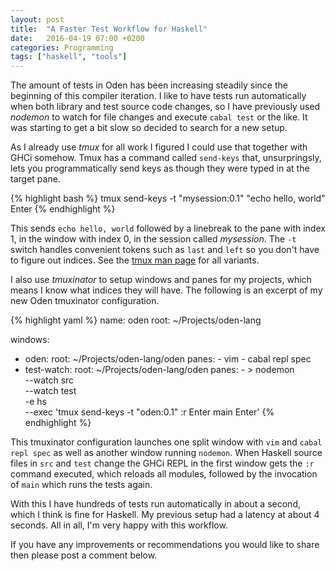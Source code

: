 ```yaml
---
layout: post
title:  "A Faster Test Workflow for Haskell"
date:   2016-04-19 07:00 +0200
categories: Programming
tags: ["haskell", "tools"]
---
```


The amount of tests in Oden has been increasing steadily since the beginning of
this compiler iteration. I like to have tests run automatically when both
library and test source code changes, so I have previously used *nodemon*
to watch for file changes and execute `cabal test` or the like. It was starting
to get a bit slow so decided to search for a new setup.

As I already use *tmux* for all work I figured I could use that together with
GHCi somehow.  Tmux has a command called `send-keys` that, unsurpringsly, lets
you programmatically send keys as though they were typed in at the target pane.

{% highlight bash %}
tmux send-keys -t "mysession:0.1" "echo hello, world" Enter
{% endhighlight %}

This sends `echo hello, world` followed by a linebreak to the pane with index
1, in the window with index 0, in the session called *mysession*. The `-t`
switch handles convenient tokens such as `last` and `left` so you don't have to
figure out indices. See the [tmux man
page](http://man.openbsd.org/OpenBSD-current/man1/tmux.1) for all variants.

I also use *tmuxinator* to setup windows and panes for my projects, which means
I know what indices they will have. The following is an excerpt of my new Oden
tmuxinator configuration.

{% highlight yaml %}
name: oden
root: ~/Projects/oden-lang

windows:
  - oden:
      root: ~/Projects/oden-lang/oden
      panes:
        - vim
        - cabal repl spec
  - test-watch:
      root: ~/Projects/oden-lang/oden
      panes:
        - >
            nodemon \
              --watch src \
              --watch test \
              -e hs \
              --exec 'tmux send-keys -t "oden:0.1" :r Enter main Enter'
{% endhighlight %}

This tmuxinator configuration launches one split window with `vim` and `cabal
repl spec` as well as another window running `nodemon`. When Haskell source
files in `src` and `test` change the GHCi REPL in the first window gets the
`:r` command executed, which reloads all modules, followed by the invocation of
`main` which runs the tests again.

With this I have hundreds of tests run automatically in about a second, which
I think is fine for Haskell. My previous setup had a latency at about 4
seconds. All in all, I'm very happy with this workflow.

If you have any improvements or recommendations you would like to share then
please post a comment below.

